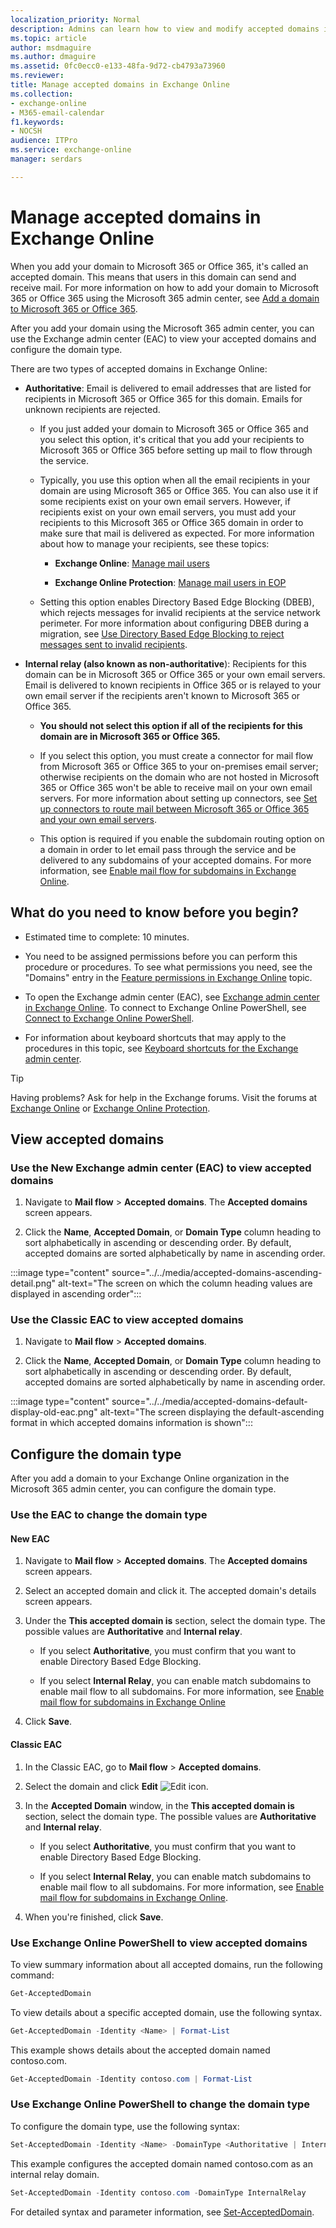 ```yaml
---
localization_priority: Normal
description: Admins can learn how to view and modify accepted domains in Exchange Online.
ms.topic: article
author: msdmaguire
ms.author: dmaguire
ms.assetid: 0fc0ecc0-e133-48fa-9d72-cb4793a73960
ms.reviewer: 
title: Manage accepted domains in Exchange Online
ms.collection: 
- exchange-online
- M365-email-calendar
f1.keywords:
- NOCSH
audience: ITPro
ms.service: exchange-online
manager: serdars

---
```


# Manage accepted domains in Exchange Online

When you add your domain to Microsoft 365 or Office 365, it's called an accepted domain. This means that users in this domain can send and receive mail. For more information on how to add your domain to Microsoft 365 or Office 365 using the Microsoft 365 admin center, see [Add a domain to Microsoft 365 or Office 365](/microsoft-365/admin/setup/add-domain).

After you add your domain using the Microsoft 365 admin center, you can use the Exchange admin center (EAC) to view your accepted domains and configure the domain type.

There are two types of accepted domains in Exchange Online:

- **Authoritative**: Email is delivered to email addresses that are listed for recipients in Microsoft 365 or Office 365 for this domain. Emails for unknown recipients are rejected.

  - If you just added your domain to Microsoft 365 or Office 365 and you select this option, it's critical that you add your recipients to Microsoft 365 or Office 365 before setting up mail to flow through the service.

  - Typically, you use this option when all the email recipients in your domain are using Microsoft 365 or Office 365. You can also use it if some recipients exist on your own email servers. However, if recipients exist on your own email servers, you must add your recipients to this Microsoft 365 or Office 365 domain in order to make sure that mail is delivered as expected. For more information about how to manage your recipients, see these topics:

    - **Exchange Online**: [Manage mail users](../../recipients-in-exchange-online/manage-mail-users.md)

    - **Exchange Online Protection**: [Manage mail users in EOP](/microsoft-365/security/office-365-security/manage-mail-users-in-eop)

  - Setting this option enables Directory Based Edge Blocking (DBEB), which rejects messages for invalid recipients at the service network perimeter. For more information about configuring DBEB during a migration, see [Use Directory Based Edge Blocking to reject messages sent to invalid recipients](../../mail-flow-best-practices/use-directory-based-edge-blocking.md).

- **Internal relay (also known as non-authoritative**): Recipients for this domain can be in Microsoft 365 or Office 365 or your own email servers. Email is delivered to known recipients in Office 365 or is relayed to your own email server if the recipients aren't known to Microsoft 365 or Office 365.

  - **You should not select this option if all of the recipients for this domain are in Microsoft 365 or Office 365.**

  - If you select this option, you must create a connector for mail flow from Microsoft 365 or Office 365 to your on-premises email server; otherwise recipients on the domain who are not hosted in Microsoft 365 or Office 365 won't be able to receive mail on your own email servers. For more information about setting up connectors, see [Set up connectors to route mail between Microsoft 365 or Office 365 and your own email servers](../../mail-flow-best-practices/use-connectors-to-configure-mail-flow/set-up-connectors-to-route-mail.md).

  - This option is required if you enable the subdomain routing option on a domain in order to let email pass through the service and be delivered to any subdomains of your accepted domains. For more information, see [Enable mail flow for subdomains in Exchange Online](enable-mail-flow-for-subdomains.md).

## What do you need to know before you begin?

- Estimated time to complete: 10 minutes.

- You need to be assigned permissions before you can perform this procedure or procedures. To see what permissions you need, see the "Domains" entry in the [Feature permissions in Exchange Online](../../permissions-exo/feature-permissions.md) topic.

- To open the Exchange admin center (EAC), see [Exchange admin center in Exchange Online](../../exchange-admin-center.md). To connect to Exchange Online PowerShell, see [Connect to Exchange Online PowerShell](/powershell/exchange/connect-to-exchange-online-powershell).

- For information about keyboard shortcuts that may apply to the procedures in this topic, see [Keyboard shortcuts for the Exchange admin center](../../accessibility/keyboard-shortcuts-in-admin-center.md).

> [!TIP]
> Having problems? Ask for help in the Exchange forums. Visit the forums at [Exchange Online](/answers/topics/office-exchange-server-itpro.html) or [Exchange Online Protection](https://social.technet.microsoft.com/forums/forefront/home?forum=FOPE).

## View accepted domains

### Use the New Exchange admin center (EAC) to view accepted domains

1. Navigate to **Mail flow** \> **Accepted domains**. The **Accepted domains** screen appears.

2. Click the **Name**, **Accepted Domain**, or **Domain Type** column heading to sort alphabetically in ascending or descending order. By default, accepted domains are sorted alphabetically by name in ascending order.

:::image type="content" source="../../media/accepted-domains-ascending-detail.png" alt-text="The screen on which the column heading values are displayed in ascending order":::

### Use the Classic EAC to view accepted domains

1. Navigate to **Mail flow** \> **Accepted domains**.

2. Click the **Name**, **Accepted Domain**, or **Domain Type** column heading to sort alphabetically in ascending or descending order. By default, accepted domains are sorted alphabetically by name in ascending order.

:::image type="content" source="../../media/accepted-domains-default-display-old-eac.png" alt-text="The screen displaying the default-ascending format in which accepted domains information is shown":::

## Configure the domain type

After you add a domain to your Exchange Online organization in the Microsoft 365 admin center, you can configure the domain type.

### Use the EAC to change the domain type

#### New EAC

1. Navigate to **Mail flow** \> **Accepted domains**. The **Accepted domains** screen appears.

2. Select an accepted domain and click it. The accepted domain's details screen appears.

3. Under the **This accepted domain is** section, select the domain type. The possible values are **Authoritative** and **Internal relay**.
    
    - If you select **Authoritative**, you must confirm that you want to enable Directory Based Edge Blocking.
    
    - If you select **Internal Relay**, you can enable match subdomains to enable mail flow to all subdomains. For more information, see [Enable mail flow for subdomains in Exchange Online](enable-mail-flow-for-subdomains.md)

4. Click **Save**.

#### Classic EAC

1. In the Classic EAC, go to **Mail flow** \> **Accepted domains**.

2. Select the domain and click **Edit** ![Edit icon](../../media/ITPro_EAC_EditIcon.png).

3. In the **Accepted Domain** window, in the **This accepted domain is** section, select the domain type. The possible values are **Authoritative** and **Internal relay**.

   - If you select **Authoritative**, you must confirm that you want to enable Directory Based Edge Blocking.

   - If you select **Internal Relay**, you can enable match subdomains to enable mail flow to all subdomains. For more information, see [Enable mail flow for subdomains in Exchange Online](enable-mail-flow-for-subdomains.md).

4. When you're finished, click **Save**.

### Use Exchange Online PowerShell to view accepted domains

To view summary information about all accepted domains, run the following command:

```powershell
Get-AcceptedDomain
```

To view details about a specific accepted domain, use the following syntax.

```powershell
Get-AcceptedDomain -Identity <Name> | Format-List
```

This example shows details about the accepted domain named contoso.com.

```powershell
Get-AcceptedDomain -Identity contoso.com | Format-List
```

### Use Exchange Online PowerShell to change the domain type

To configure the domain type, use the following syntax:

```powershell
Set-AcceptedDomain -Identity <Name> -DomainType <Authoritative | InternalRelay>
```

This example configures the accepted domain named contoso.com as an internal relay domain.

```powershell
Set-AcceptedDomain -Identity contoso.com -DomainType InternalRelay
```

For detailed syntax and parameter information, see [Set-AcceptedDomain](/powershell/module/exchange/set-accepteddomain).


